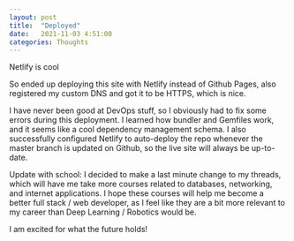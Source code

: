 ```yaml
---
layout: post
title:  "Deployed"
date:   2021-11-03 4:51:00
categories: Thoughts
---
```


Netlify is cool

So ended up deploying this site with Netlify instead of Github Pages, also registered my custom DNS and got it to be HTTPS, which is nice.

I have never been good at DevOps stuff, so I obviously had to fix some errors during this deployment. I learned how bundler and Gemfiles work, and it seems like a cool dependency management schema. I also successfully configured Netlify to auto-deploy the repo whenever the master branch is updated on Github, so the live site will always be up-to-date.

Update with school:
I decided to make a last minute change to my threads, which will have me take more courses related to databases, networking, and internet applications. I hope these courses will help me become a better full stack / web developer, as I feel like they are a bit more relevant to my career than Deep Learning / Robotics would be.

I am excited for what the future holds!
